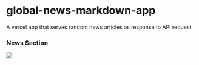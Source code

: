 # global-news-markdown-app
A vercel app that serves random news articles as response to API request.

### News Section
  <img src='https://global-news-markdown-app-eu7kvk5b7-krishnabellamkonda.vercel.app/api/articles.js'></img>
<table>
</table>
